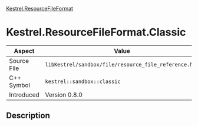 [Kestrel.ResourceFileFormat](index)
# Kestrel.ResourceFileFormat.Classic
| Aspect | Value |
| --- | --- |
| Source File | `libKestrel/sandbox/file/resource_file_reference.hpp` |
| C++ Symbol | `kestrel::sandbox::classic` |
| Introduced | Version 0.8.0 |
## Description

